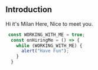 ## Introduction
Hi it's Milan Here, Nice to meet you.


```js
 const WORKING_WITH_ME = true;
  const onHiringMe = () => {
    while (WORKING_WITH_ME) {
      alert("Have Fun");
    }
  }
  ```

